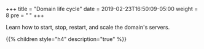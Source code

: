 +++
title = "Domain life cycle"
date = 2019-02-23T16:50:09-05:00
weight = 8
pre = "<b> </b>"
+++

Learn how to start, stop, restart, and scale the domain's servers.

{{% children style="h4" description="true" %}}
